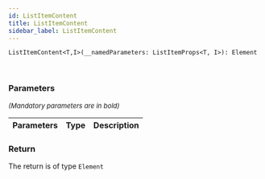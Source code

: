 ```yaml
---
id: ListItemContent
title: ListItemContent
sidebar_label: ListItemContent
---
```


```tsx
ListItemContent<T,I>(__namedParameters: ListItemProps<T, I>): Element
```
<br/>



### Parameters

<font size="2"><i>(Mandatory parameters are in bold)</i></font>

| Parameters | Type | Description |
| --------- | ---- | ----------- |


### Return



The return is of type <code>Element</code>